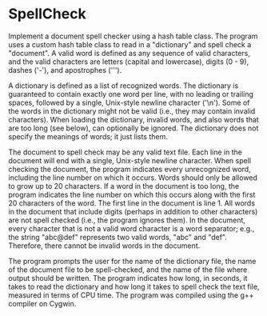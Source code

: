 # SpellCheck
Implement a document spell checker using a hash table class. 
The program uses a custom hash table class to read in a "dictionary" and spell check a "document". A valid word is defined as any sequence of valid characters, and the valid characters are letters (capital and lowercase), digits (0 - 9), dashes ('-'), and apostrophes ('\'').

A dictionary is defined as a list of recognized words. The dictionary is guaranteed to contain exactly one word per line, with no leading or trailing spaces, followed by a single, Unix-style newline character ('\n'). Some of the words in the dictionary might not be valid (i.e., they may contain invalid characters). When loading the dictionary, invalid words, and also words that are too long (see below), can optionally be ignored. The dictionary does not specify the meanings of words; it just lists them.

The document to spell check may be any valid text file. Each line in the document will end with a single, Unix-style newline character. When spell checking the document, the program indicates every unrecognized word, including the line number on which it occurs. Words should only be allowed to grow up to 20 characters. If a word in the document is too long, the program indicates the line number on which this occurs along with the first 20 characters of the word. The first line in the document is line 1. All words in the document that include digits (perhaps in addition to other characters) are not  spell checked (i.e., the program ignores them). In the document, every character that is not a valid word character is a word separator; e.g., the string "abc@def" represents two valid words, "abc" and "def". Therefore, there cannot be invalid words in the document.

The program prompts the user for the name of the dictionary file, the name of the document file to be spell-checked, and the name of the file where output should be written. The program indicates how long, in seconds, it takes to read the dictionary and how long it takes to spell check the text file, measured in terms of CPU time. The program was compiled using the g++ compiler on Cygwin.
